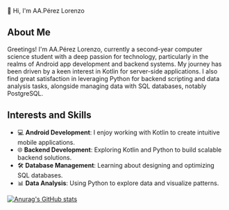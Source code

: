👋 Hi, I'm AA.Pérez Lorenzo

## About Me
Greetings! I'm AA.Pérez Lorenzo, currently a second-year computer science student with a deep passion for technology, particularly in the realms of Android app development and backend systems. My journey has been driven by a keen interest in Kotlin for server-side applications. I also find great satisfaction in leveraging Python for backend scripting and data analysis tasks, alongside managing data with SQL databases, notably PostgreSQL.

## Interests and Skills
- 💻 **Android Development**: I enjoy working with Kotlin to create intuitive mobile applications.
- 🌐 **Backend Development**: Exploring Kotlin and Python to build scalable backend solutions.
- 🛠️ **Database Management**: Learning about designing and optimizing SQL databases.
- 📊 **Data Analysis**: Using Python to explore data and visualize patterns.

[![Anurag's GitHub stats](https://github-readme-stats.vercel.app/api?username=ZakiXenophile)](https://github.com/anuraghazra/github-readme-stats)

<!---
ZakiXenophile/ZakiXenophile is a ✨ special ✨ repository because its `README.md` (this file) appears on your GitHub profile.
You can click the Preview link to take a look at your changes.
--->
